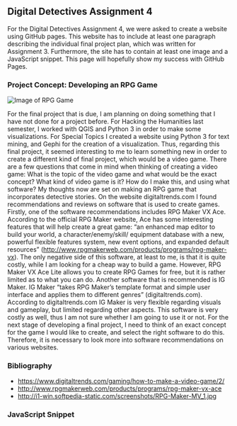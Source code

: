 ## Digital Detectives Assignment 4

For the Digital Detectives Assignment 4, we were asked to create a website using GitHub pages. This website has to include at least one paragraph describing the individual final project plan, which was written for Assignment 3. Furthermore, the site has to contain at least one image and a JavaScript snippet. This page will hopefully show my success with GitHub Pages. 

### Project Concept: Developing an RPG Game

  ![Image of RPG Game](http://i1-win.softpedia-static.com/screenshots/RPG-Maker-MV_1.jpg)
  
  For the final project that is due, I am planning on doing something that I have not done for a project before. For Hacking the Humanities last semester, I worked with QGIS and Python 3 in order to make some visualizations. For Special Topics I created a website using Python 3 for text mining, and Gephi for the creation of a visualization. Thus, regarding this final project, it seemed interesting to me to learn something new in order to create a different kind of final project, which would be a video game. There are a few questions that come in mind when thinking of creating a video game: What is the topic of the video game and what would be the exact concept? What kind of video game is it? How do I make this, and using what software? 
	  My thoughts now are set on making an RPG game that incorporates detective stories. On the website digitaltrends.com I found recommendations and reviews on software that is used to create games. Firstly, one of the software recommendations includes RPG Maker VX Ace. According to the official RPG Maker website, Ace has some interesting features that will help create a great game: “an enhanced map editor to build your world, a character/enemy/skill/ equipment database with a new, powerful flexible features system, new event options, and expanded default resources” (http://www.rpgmakerweb.com/products/programs/rpg-maker-vx). The only negative side of this software, at least to me, is that it is quite costly, while I am looking for a cheap way to build a game. However, RPG Maker VX Ace Lite allows you to create RPG Games for free, but it is rather limited as to what you can do. Another software that is recommended is IG Maker. IG Maker “takes RPG Maker’s template format and simple user interface and applies them to different genres” (digitaltrends.com).  According to digitaltrends.com IG Maker is very flexible regarding visuals and gameplay, but limited regarding other aspects. This software is very costly as well, thus I am not sure whether I am going to use it or not. 
	  For the next stage of developing a final project, I need to think of an exact concept for the game I would like to create, and select the right software to do this. Therefore, it is necessary to look more into software recommendations on various websites.

### Bibliography

-	https://www.digitaltrends.com/gaming/how-to-make-a-video-game/2/
-	http://www.rpgmakerweb.com/products/programs/rpg-maker-vx-ace
- 	http://i1-win.softpedia-static.com/screenshots/RPG-Maker-MV_1.jpg

### JavaScript Snippet 
<script> 
function change() 
{
    var elem = document.getElementById("myButton1");
    if (elem.value=="Close Curtain") elem.value = "Open Curtain";
    else elem.value = "Close Curtain";
} </script>
